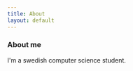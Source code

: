 ```yaml
---
title: About
layout: default
---
```

### About me ###

I'm a swedish computer science student.